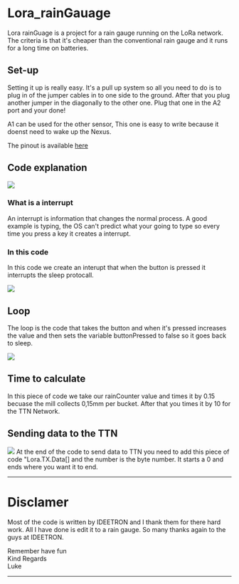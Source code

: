 # Lora_rainGauage
<p> Lora rainGuage is a project for a rain gauge running on the LoRa network. The criteria is that it's cheaper than the conventional rain gauge and it runs for a long time on batteries. 

## Set-up

<p>Setting it up is really easy.
It's a pull up system so all you need to do is to plug in of the jumper cables in to one side to the ground. After that you plug another jumper in the diagonally to the other one. Plug that one in the A2 port and your done!</p>
<p> A1 can be used for the other sensor, This one is easy to write because it doenst need to wake up the Nexus. </p> 
<p>The pinout is available <a href="https://webshop.ideetron.nl/Nexus">here<a></p>

## Code explanation

![](https://github.com/SmartTechology/Lora_rainGuage/blob/master/readme/interrupt.PNG)

### What is a interrupt
<p> An interrupt is information that changes the normal process. A good example is typing, the OS can't predict what your going to type so every time you press a key it creates a interrupt.

### In this code 
<p> In this code we create an interupt that when the button is pressed it interrupts the sleep protocall.

![](https://github.com/SmartTechology/Lora_rainGuage/blob/master/readme/loop.PNG)

## Loop
The loop is the code that takes the button and when it's pressed increases the value and then sets the variable buttonPressed to false so it goes back to sleep.

![](https://github.com/SmartTechology/Lora_rainGuage/blob/master/readme/rainRead.PNG)

## Time to calculate
In this piece of code we take our rainCounter value and times it by 0.15 becuase the mill collects 0,15mm per bucket. After that you times it by 10 for the TTN Network.

## Sending data to the TTN

![](https://github.com/SmartTechology/Lora_rainGuage/blob/master/readme/sendData.PNG)
At the end of the code to send data to TTN you need to add this piece of code "Lora.TX.Data[] and the number is the byte number. It starts a 0 and ends where you want it to end.
<hr>

# Disclamer
<p> Most of the code is written by IDEETRON and I thank them for there hard work. All I have done is edit it to a rain gauge. So many thanks again to the guys at IDEETRON. 
  
Remember have fun <br>
Kind Regards <br>
Luke
<hr>

